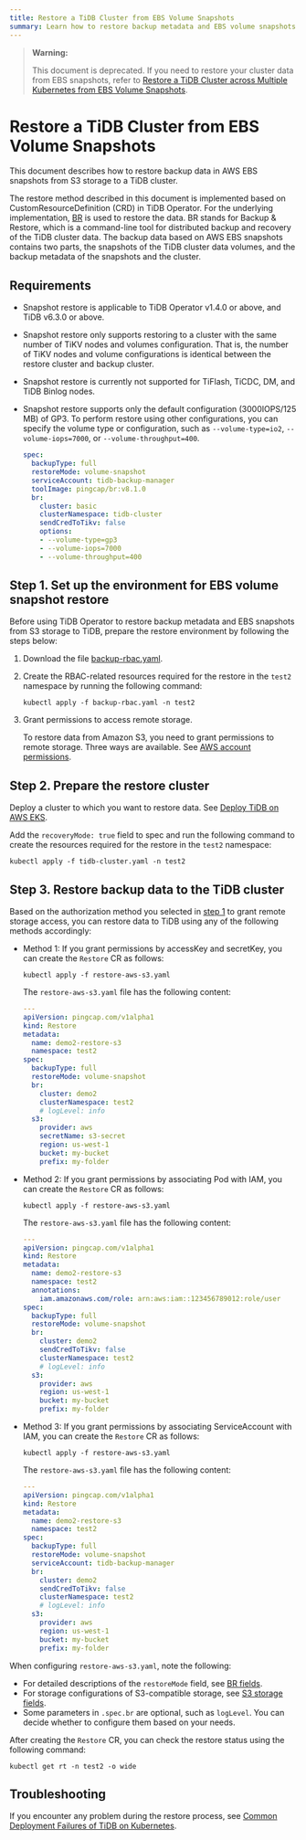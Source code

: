 ```yaml
---
title: Restore a TiDB Cluster from EBS Volume Snapshots
summary: Learn how to restore backup metadata and EBS volume snapshots from S3 storage to a TiDB cluster.
---
```


> **Warning:**
>
> This document is deprecated. If you need to restore your cluster data from EBS snapshots, refer to [Restore a TiDB Cluster across Multiple Kubernetes from EBS Volume Snapshots](restore-from-ebs-snapshot-across-multiple-kubernetes.md).

# Restore a TiDB Cluster from EBS Volume Snapshots

This document describes how to restore backup data in AWS EBS snapshots from S3 storage to a TiDB cluster.

The restore method described in this document is implemented based on CustomResourceDefinition (CRD) in TiDB Operator. For the underlying implementation, [BR](https://docs.pingcap.com/tidb/stable/backup-and-restore-overview) is used to restore the data. BR stands for Backup & Restore, which is a command-line tool for distributed backup and recovery of the TiDB cluster data. The backup data based on AWS EBS snapshots contains two parts, the snapshots of the TiDB cluster data volumes, and the backup metadata of the snapshots and the cluster.

## Requirements

- Snapshot restore is applicable to TiDB Operator v1.4.0 or above, and TiDB v6.3.0 or above.
- Snapshot restore only supports restoring to a cluster with the same number of TiKV nodes and volumes configuration. That is, the number of TiKV nodes and volume configurations is identical between the restore cluster and backup cluster.
- Snapshot restore is currently not supported for TiFlash, TiCDC, DM, and TiDB Binlog nodes.
- Snapshot restore supports only the default configuration (3000IOPS/125 MB) of GP3. To perform restore using other configurations, you can specify the volume type or configuration, such as `--volume-type=io2`, `--volume-iops=7000`, or `--volume-throughput=400`.

  ```yaml
  spec:
    backupType: full
    restoreMode: volume-snapshot
    serviceAccount: tidb-backup-manager
    toolImage: pingcap/br:v8.1.0
    br:
      cluster: basic
      clusterNamespace: tidb-cluster
      sendCredToTikv: false
      options:
      - --volume-type=gp3
      - --volume-iops=7000
      - --volume-throughput=400
  ```

## Step 1. Set up the environment for EBS volume snapshot restore

Before using TiDB Operator to restore backup metadata and EBS snapshots from S3 storage to TiDB, prepare the restore environment by following the steps below:

1. Download the file [backup-rbac.yaml](https://github.com/pingcap/tidb-operator/blob/v1.6.1/manifests/backup/backup-rbac.yaml).

2. Create the RBAC-related resources required for the restore in the `test2` namespace by running the following command:

    ```shell
    kubectl apply -f backup-rbac.yaml -n test2
    ```

3. Grant permissions to access remote storage.

    To restore data from Amazon S3, you need to grant permissions to remote storage. Three ways are available. See [AWS account permissions](grant-permissions-to-remote-storage.md#aws-account-permissions).

## Step 2. Prepare the restore cluster

Deploy a cluster to which you want to restore data. See [Deploy TiDB on AWS EKS](deploy-on-aws-eks.md).

Add the `recoveryMode: true` field to spec and run the following command to create the resources required for the restore in the `test2` namespace:

```shell
kubectl apply -f tidb-cluster.yaml -n test2
```

## Step 3. Restore backup data to the TiDB cluster

Based on the authorization method you selected in [step 1](#step-1-set-up-the-environment-for-ebs-volume-snapshot-restore) to grant remote storage access, you can restore data to TiDB using any of the following methods accordingly:

+ Method 1: If you grant permissions by accessKey and secretKey, you can create the `Restore` CR as follows:

    ```shell
    kubectl apply -f restore-aws-s3.yaml
    ```

    The `restore-aws-s3.yaml` file has the following content:

    ```yaml
    ---
    apiVersion: pingcap.com/v1alpha1
    kind: Restore
    metadata:
      name: demo2-restore-s3
      namespace: test2
    spec:
      backupType: full
      restoreMode: volume-snapshot
      br:
        cluster: demo2
        clusterNamespace: test2
        # logLevel: info
      s3:
        provider: aws
        secretName: s3-secret
        region: us-west-1
        bucket: my-bucket
        prefix: my-folder
    ```

+ Method 2: If you grant permissions by associating Pod with IAM, you can create the `Restore` CR as follows:

    ```shell
    kubectl apply -f restore-aws-s3.yaml
    ```

    The `restore-aws-s3.yaml` file has the following content:

    ```yaml
    ---
    apiVersion: pingcap.com/v1alpha1
    kind: Restore
    metadata:
      name: demo2-restore-s3
      namespace: test2
      annotations:
        iam.amazonaws.com/role: arn:aws:iam::123456789012:role/user
    spec:
      backupType: full
      restoreMode: volume-snapshot
      br:
        cluster: demo2
        sendCredToTikv: false
        clusterNamespace: test2
        # logLevel: info
      s3:
        provider: aws
        region: us-west-1
        bucket: my-bucket
        prefix: my-folder
    ```

+ Method 3: If you grant permissions by associating ServiceAccount with IAM, you can create the `Restore` CR as follows:

    ```shell
    kubectl apply -f restore-aws-s3.yaml
    ```

    The `restore-aws-s3.yaml` file has the following content:

    ```yaml
    ---
    apiVersion: pingcap.com/v1alpha1
    kind: Restore
    metadata:
      name: demo2-restore-s3
      namespace: test2
    spec:
      backupType: full
      restoreMode: volume-snapshot
      serviceAccount: tidb-backup-manager
      br:
        cluster: demo2
        sendCredToTikv: false
        clusterNamespace: test2
        # logLevel: info
      s3:
        provider: aws
        region: us-west-1
        bucket: my-bucket
        prefix: my-folder
    ```

When configuring `restore-aws-s3.yaml`, note the following:

- For detailed descriptions of the `restoreMode` field, see [BR fields](backup-restore-cr.md#br-fields).
- For storage configurations of S3-compatible storage, see [S3 storage fields](backup-restore-cr.md#s3-storage-fields).
- Some parameters in `.spec.br` are optional, such as `logLevel`. You can decide whether to configure them based on your needs.

After creating the `Restore` CR, you can check the restore status using the following command:

```shell
kubectl get rt -n test2 -o wide
```

## Troubleshooting

If you encounter any problem during the restore process, see [Common Deployment Failures of TiDB on Kubernetes](deploy-failures.md).
